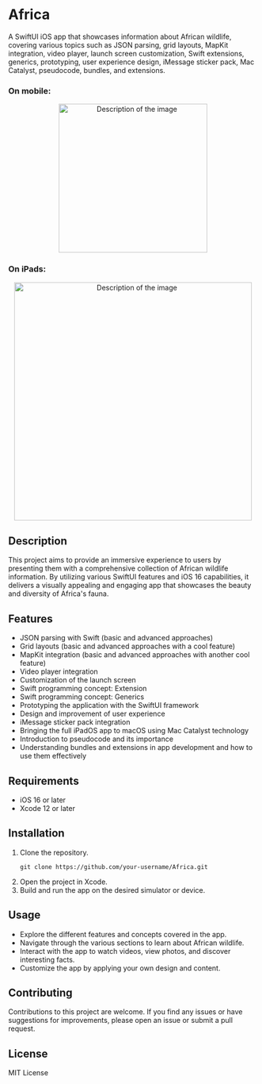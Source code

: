 # Africa

A SwiftUI iOS app that showcases information about African wildlife, covering various topics such as JSON parsing, grid layouts, MapKit integration, video player, launch screen customization, Swift extensions, generics, prototyping, user experience design, iMessage sticker pack, Mac Catalyst, pseudocode, bundles, and extensions.

### On mobile:
<p align="center">
  <img src="https://github.com/tacettinkustu/Africa/assets/51737508/9e1ad644-3138-4239-ba9f-41eb45fc39aa" alt="Description of the image" width="300">
</p>

### On iPads:
<p align="center">
  <img src="https://github.com/tacettinkustu/Africa/assets/51737508/d3fa17ac-5b8d-4c2e-b026-18538d91c20b" alt="Description of the image" width="480">
</p>

## Description

This project aims to provide an immersive experience to users by presenting them with a comprehensive collection of African wildlife information. By utilizing various SwiftUI features and iOS 16 capabilities, it delivers a visually appealing and engaging app that showcases the beauty and diversity of Africa's fauna.

## Features

- JSON parsing with Swift (basic and advanced approaches)
- Grid layouts (basic and advanced approaches with a cool feature)
- MapKit integration (basic and advanced approaches with another cool feature)
- Video player integration
- Customization of the launch screen
- Swift programming concept: Extension
- Swift programming concept: Generics
- Prototyping the application with the SwiftUI framework
- Design and improvement of user experience
- iMessage sticker pack integration
- Bringing the full iPadOS app to macOS using Mac Catalyst technology
- Introduction to pseudocode and its importance
- Understanding bundles and extensions in app development and how to use them effectively

## Requirements

- iOS 16 or later
- Xcode 12 or later

## Installation

1. Clone the repository.
   ```shell
   git clone https://github.com/your-username/Africa.git
   ```
2. Open the project in Xcode.
3. Build and run the app on the desired simulator or device.

## Usage
- Explore the different features and concepts covered in the app.
- Navigate through the various sections to learn about African wildlife.
- Interact with the app to watch videos, view photos, and discover interesting facts.
- Customize the app by applying your own design and content.

## Contributing
Contributions to this project are welcome. If you find any issues or have suggestions for improvements, please open an issue or submit a pull request.

## License
MIT License
